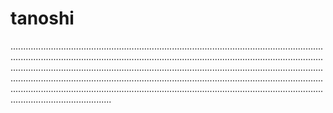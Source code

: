# tanoshi
....................................................................................................................................................................................................................................................................................................................................................................................................................................................................................................................................................................................................................................................................................